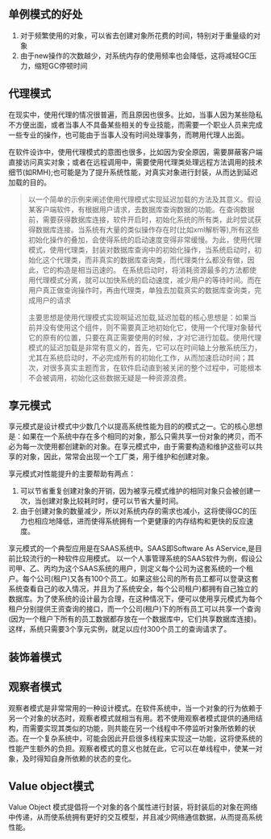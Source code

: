 ## 单例模式的好处

1. 对于频繁使用的对象，可以省去创建对象所花费的时间，特别对于重量级的对象
2. 由于new操作的次数越少，对系统内存的使用频率也会降低，这将减轻GC压力，缩短GC停顿时间

## 代理模式

在现实中，使用代理的情况很普遍，而且原因也很多。比如，当事人因为某些隐私不方便出面，或者当事人不具备某些相关的专业技能，而需要一个职业人员来完成一些专业的操作，也可能由于当事人没有时间处理事务，而聘用代理人出面。

在软件设诈中，使用代理模式的意图也很多，比如因为安全原因，需要屏蔽客户端直接访问真实对象；或者在远程调用中，需要使用代理类处理远程方法调用的技术细节(如RMH);也可能是为了提升系统性能，对真实对象进行封装，从而达到延迟加载的目的。


>以一个简单的示例来阐述使用代理模式实现延迟加载的方法及其意义。假设某客户端软件，有根据用户请求，去数据库查询数据的功能。在查询数据前，需要获得数据库连接，软件开启时，初始化系统的所有类，此时尝试获得数据库连接。当系统有大量的类似操作存在时(比如xml解析等),所有这些初始化操作的叠加，会使得系统的启动速度变得非常缓慢。为此，使用代理模式，使用代理类，封装对数据库查询中的初始化操作，当系统启动时，初始化这个代理类，而非真实的数据库查询类，而代理类什么都没有做，因此，它的构造是相当迅速的。
在系统启动时，将消耗资源最多的方法都使用代理模式分离，就可以加快系统的启动速度，减少用户的等待时间。而在用户真正做查询操作时，再由代理类，单独去加载真实的数据库查询类，完成用户的请求
> 
> 主要思想是使用代理模式实现啊延迟加载,延迟加载的核心思想是：如果当前并没有使用这个组件，则不需要真正地初始化它，使用一个代理对象替代它的原有的位置，只要在真正需要使用的时候，才对它进行加载。使用代理模式的延迟加载是非常有意义的，首先，它可以在时间轴上分散系统压力，尤其在系统启动时，不必完成所有的初始化工作，从而加速启动时间；其次，对很多真实主题而言，在软件启动直到被关闭的整个过程中，可能根本不会被调用，初始化这些数据无疑是一种资源浪费。
> 
> 


## 享元模式

享元模式是设计模式中少数几个以提高系统性能为目的的模式之一。它的核心思想是：如果在一个系统中存在多个相同的对象，那么只需共享一份对象的拷贝，而不必为每一次使用都创建新的对象。在享元模式中，由于需要构造和维护这些可以共享的对象，因此，常常会出现一个工厂类，用于维护和创建对象。


享元模式对性能提升的主要帮助有两点：
1. 可以节省重复创建对象的开销，因为被享元模式维护的相同对象只会被创建一次，当创建对象比较耗时时，便可以节省大量时间。
2. 由于创建对象的数量减少，所以对系统内存的需求也减小，这将使得GC的压力也相应地降低，进而使得系统拥有一个更健康的内存结构和更快的反应速度。


享元模式的一个典型应用是在SAAS系统中。SAAS即Software As AService,是目前比较流行的一种软件应用模式。
以一个人事管理系统的SAAS软件为例，假设公司甲、乙、丙均为这个SAAS系统的用户，则定义每个公司为这套系统的一个租户。每个公司(租户)又各有100个员工。如果这些公司的所有员工都可以登录这套系统查看自己的收入情况，并且为了系统安全，每个公司租户)都拥有自己独立的数据库。为了使系统的设计最为合理，在这种情况下，便可以使用享元模式为每个租户分别提供王资查询的接口，而一个公司(租户)下的所有员工可以共享一个查询(因为一个租户下所有的员工数据都存放在一个数据库中，它们共享数据库连接)。这样，系统只需要3个享元实例，就足以应付300个员工的查询请求了。


## 装饰着模式

## 观察者模式

观察者模式是非常常用的一种设计模式。在软件系统中，当一个对象的行为依赖于另一个对象的状态时，观察者模式就相当有用。若不使用观察者模式提供的通用结构，而需要实现其类似的功能，则共能在另一个线程中不停监听对象所依赖的状态。在一个复杂系统中，可能会因此开启很多线程来实现这一功能，这将使系统的性能产生额外的负担。观察者模式的意义也就在此，它可以在单线程中，使某一对象，及时得知自身所依赖的状态的变化。

##  Value object模式

Value Object 模式提倡将一个对象的各个属性进行封装，将封装后的对象在网络中传递，从而使系统拥有更好的交互模型，并且减少网络通信数据，从而提高系统性能。